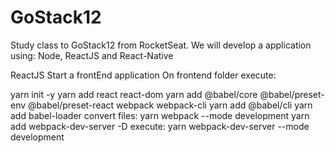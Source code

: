 # GoStack12
Study class to GoStack12 from RocketSeat. We will develop a application using: Node, ReactJS and React-Native


ReactJS
Start a frontEnd application
On frontend folder execute:

yarn init -y
yarn add react react-dom
yarn add @babel/core @babel/preset-env @babel/preset-react webpack webpack-cli
yarn add @babel/cli
yarn add babel-loader
   convert files:
   yarn webpack --mode development
yarn add webpack-dev-server -D
   execute:
   yarn webpack-dev-server --mode development